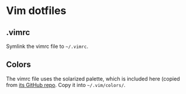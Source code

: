 # Vim dotfiles

## .vimrc
Symlink the vimrc file to `~/.vimrc`.

## Colors
The vimrc file uses the solarized palette, which is included here
(copied from [its GitHub repo](https://github.com/altercation/vim-colors-solarized).
Copy it into `~/.vim/colors/`.

